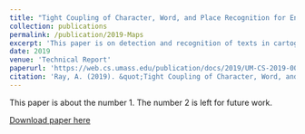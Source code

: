 ```yaml
---
title: "Tight Coupling of Character, Word, and Place Recognition for End-to-End Text Recognition in Maps"
collection: publications
permalink: /publication/2019-Maps
excerpt: 'This paper is on detection and recognition of texts in cartographic images'
date: 2019
venue: 'Technical Report'
paperurl: 'https://web.cs.umass.edu/publication/docs/2019/UM-CS-2019-003.pdf'
citation: 'Ray, A. (2019). &quot;Tight Coupling of Character, Word, and Place Recognition for End-to-End Text Recognition in Maps.&quot; <i>Technical Report, College of Information and Computer Sciences, University of Massachusetts, Amherst, MA</i>. 1(1).'
---
```

This paper is about the number 1. The number 2 is left for future work.

[Download paper here](https://web.cs.umass.edu/publication/docs/2019/UM-CS-2019-003.pdf)

<!-- Recommended citation: Your Name, You. (2009). "Paper Title Number 1." <i>Journal 1</i>. 1(1). -->